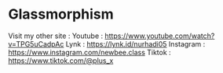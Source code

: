# Glassmorphism
Visit my other site : 
Youtube : https://www.youtube.com/watch?v=TPG5uCadpAc 
Lynk : https://lynk.id/nurhadi05 
Instagram : https://www.instagram.com/newbee.class 
Tiktok : https://www.tiktok.com/@plus_x
